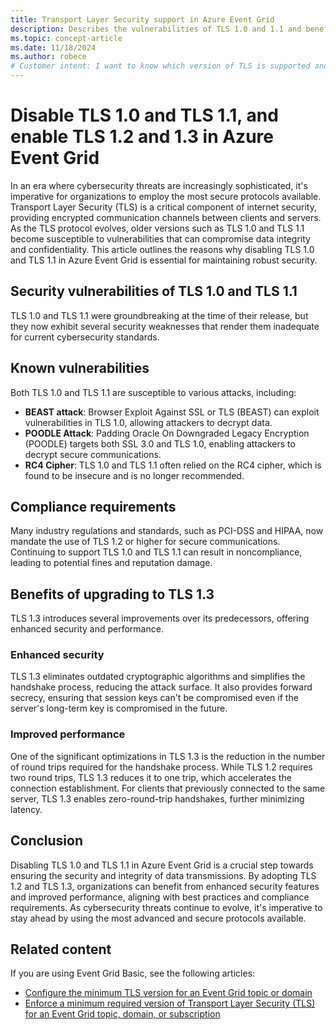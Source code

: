 ```yaml
---
title: Transport Layer Security support in Azure Event Grid
description: Describes the vulnerabilities of TLS 1.0 and 1.1 and benefits of upgrading to a later version, especially 1.3. 
ms.topic: concept-article
ms.date: 11/18/2024
ms.author: robece
# Customer intent: I want to know which version of TLS is supported and recommended by Azure Event Grid. 
---
```


# Disable TLS 1.0 and TLS 1.1, and enable TLS 1.2 and 1.3 in Azure Event Grid 

In an era where cybersecurity threats are increasingly sophisticated, it's imperative for organizations to employ the most secure protocols available. Transport Layer Security (TLS) is a critical component of internet security, providing encrypted communication channels between clients and servers. As the TLS protocol evolves, older versions such as TLS 1.0 and TLS 1.1 become susceptible to vulnerabilities that can compromise data integrity and confidentiality. This article outlines the reasons why disabling TLS 1.0 and TLS 1.1 in Azure Event Grid is essential for maintaining robust security. 

## Security vulnerabilities of TLS 1.0 and TLS 1.1 

TLS 1.0 and TLS 1.1 were groundbreaking at the time of their release, but they now exhibit several security weaknesses that render them inadequate for current cybersecurity standards. 

## Known vulnerabilities 

Both TLS 1.0 and TLS 1.1 are susceptible to various attacks, including: 

- **BEAST attack**: Browser Exploit Against SSL or TLS (BEAST) can exploit vulnerabilities in TLS 1.0, allowing attackers to decrypt data. 
- **POODLE Attack**: Padding Oracle On Downgraded Legacy Encryption (POODLE) targets both SSL 3.0 and TLS 1.0, enabling attackers to decrypt secure communications.
- **RC4 Cipher**: TLS 1.0 and TLS 1.1 often relied on the RC4 cipher, which is found to be insecure and is no longer recommended. 

## Compliance requirements 

Many industry regulations and standards, such as PCI-DSS and HIPAA, now mandate the use of TLS 1.2 or higher for secure communications. Continuing to support TLS 1.0 and TLS 1.1 can result in noncompliance, leading to potential fines and reputation damage. 

## Benefits of upgrading to TLS 1.3 

TLS 1.3 introduces several improvements over its predecessors, offering enhanced security and performance. 

### Enhanced security 

TLS 1.3 eliminates outdated cryptographic algorithms and simplifies the handshake process, reducing the attack surface. It also provides forward secrecy, ensuring that session keys can't be compromised even if the server's long-term key is compromised in the future. 

### Improved performance 

One of the significant optimizations in TLS 1.3 is the reduction in the number of round trips required for the handshake process. While TLS 1.2 requires two round trips, TLS 1.3 reduces it to one trip, which accelerates the connection establishment. For clients that previously connected to the same server, TLS 1.3 enables zero-round-trip handshakes, further minimizing latency. 

## Conclusion 
Disabling TLS 1.0 and TLS 1.1 in Azure Event Grid is a crucial step towards ensuring the security and integrity of data transmissions. By adopting TLS 1.2 and TLS 1.3, organizations can benefit from enhanced security features and improved performance, aligning with best practices and compliance requirements. As cybersecurity threats continue to evolve, it's imperative to stay ahead by using the most advanced and secure protocols available. 

## Related content
If you are using Event Grid Basic, see the following articles:

- [Configure the minimum TLS version for an Event Grid topic or domain](transport-layer-security-configure-minimum-version.md)
- [Enforce a minimum required version of Transport Layer Security (TLS) for an Event Grid topic, domain, or subscription](transport-layer-security-enforce-minimum-version.md)